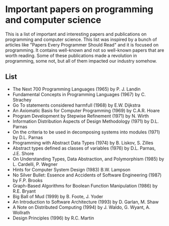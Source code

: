 # Important papers on programming and computer science

This is a list of important and interesting papers and publications on programming and computer science. This list
was inspired by a bunch of articles like "Papers Every Programmer Should Read" and it is focused on programming.
It contains well-known and not so well-known papers that are worth reading. Some of these publications made a revolution
in programming, some not, but all of them impacted our industry somehow.


## List

- The Next 700 Programming Languages (1965) by P. J. Landin
- Fundamental Concepts in Programming Languages (1967) by C. Strachey
- Go To statements considered harmfull (1968) by E.W. Dijkstra
- An Axiomatic Basis for Computer Programming (1969) by C.A.R. Hoare
- Program Development by Stepwise Refinement (1971) by N. Wirth
- Information Distribution Aspects of Design Methodology (1971) by D.L. Parnas
- On the criteria to be used in decomposing systems into modules (1971) by D.L. Parnas
- Programming with Abstract Data Types (1974) by B. Liskov, S. Zilles
- Abstract types defined as classes of variables (1976) by D.L. Parnas, J.E. Shore
- On Understanding Types, Data Abstraction, and Polymorphism (1985) by L. Cardelli, P. Wegner
- Hints for Computer System Design (1983) B.W. Lampson
- No Silver Bullet: Essence and Accidents of Software Engineering (1987) by F.P. Brooks
- Graph-Based Algorithms for Boolean Function Manipulation (1986) by R.E. Bryant
- Big Ball of Mud (1999) by B. Foote, J. Yoder
- An Introduction to Software Architecture (1993) by D. Garlan, M. Shaw
- A Note on Distributed Computing (1994) by J. Waldo, G. Wyant, A. Wollrath
- Design Principles (1996) by R.C. Martin
